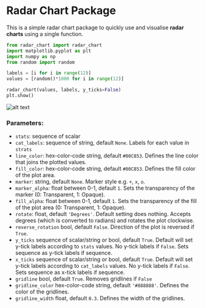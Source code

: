 # Radar Chart Package

This is a simple radar chart package to quickly use and visualise **radar charts** using a single function.

```python
from radar_chart import radar_chart
import matplotlib.pyplot as plt
import numpy as np
from random import random

labels = [i for i in range(12)]
values = [random()*1000 for i in range(12)]

radar_chart(values, labels, y_ticks=False)
plt.show()
```
![alt text](https://raw.githubusercontent.com/awaiskhan0/radar-chart/master/radar_chart_example.png)

### Parameters:

* `stats`: sequence of scalar
* `cat_labels`: sequence of string, default `None`. Labels for each value in `strats`
* `line_color`: hex-color-code string, default `#00C853`. Defines the line color that joins the plotted values.
* `fill_color`: hex-color-code string, default `#00C853`. Defines the fill color of the plot area.
* `marker`: string, default `None`. Marker style e.g. `+`, `x`, `o`.
* `marker_alpha`: float between 0-1, default `1`. Sets the transparency of the marker (0: Transparent, 1: Opaque).
* `fill_alpha`: float between 0-1, default `1`. Sets the transparency of the fill of the plot area (0: Transparent, 1: Opaque).
* `rotate`: float, default `'Degrees'`. Default setting does nothing. Accepts degrees (which is converted to radians) and rotates the plot clockwise.
* `reverse_rotation` bool, default `False`. Direction of the plot is reversed if `True`.
* `y_ticks` sequence of scalar/string or bool, default `True`. Default will set y-tick labels according to `stats` values. No y-tick labels if `False`. Sets sequence as y-tick labels if sequence.
* `x_ticks` sequence of scalar/string or bool, default `True`. Default will set y-tick labels according to `cat_labels` values. No y-tick labels if `False`. Sets sequence as x-tick labels if sequence.
* `gridline` bool, default `True`. Removes gridlines if `False`
* `gridline_color` hex-color-code string, default `'#888888'`. Defines the color of the gridlines.
* `gridline_width` float, default `0.3`. Defines the width of the gridlines. 
